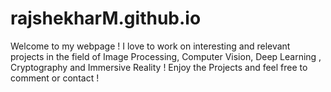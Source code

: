 # rajshekharM.github.io
Welcome to my webpage ! I love to work on interesting and relevant projects in the field of Image Processing, Computer Vision, Deep Learning , Cryptography and Immersive Reality ! Enjoy the Projects and feel free to comment or contact !
